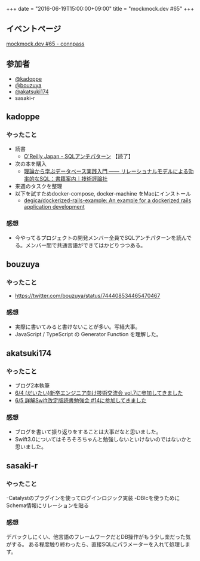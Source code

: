 +++
date = "2016-06-19T15:00:00+09:00"
title = "mockmock.dev #65"
+++

## イベントページ
[mockmock.dev #65 - connpass](http://mockmock.connpass.com/event/33906/)

## 参加者

* [@kadoppe](https://twitter.com/kadoppe)
* [@bouzuya](https://twitter.com/bouzuya)
* [@akatsuki174](https://twitter.com/akatsuki174)
* sasaki-r

## kadoppe
### やったこと
* 読書
  * [O'Reilly Japan - SQLアンチパターン](https://www.oreilly.co.jp/books/9784873115894/) 【読了】
* 次の本を購入
  * [理論から学ぶデータベース実践入門 ―― リレーショナルモデルによる効率的なSQL：書籍案内｜技術評論社](http://gihyo.jp/book/2015/978-4-7741-7197-5)
* 来週のタスクを整理
* 以下を試すためdocker-compose, docker-machine をMacにインストール
  * [degica/dockerized-rails-example: An example for a dockerized rails application development](https://github.com/degica/dockerized-rails-example)

### 感想
* 今やってるプロジェクトの開発メンバー全員でSQLアンチパターンを読んでる。メンバー間で共通言語ができてはかどりつつある。


## bouzuya
### やったこと

- https://twitter.com/bouzuya/status/744408534465470467

### 感想

- 実際に書いてみると書けないことが多い。写経大事。
- JavaScript / TypeScript の Generator Function を理解した。

## akatsuki174
### やったこと
* ブログ2本執筆
 * [6/4 (だいたい)新卒エンジニア向け技術交流会 vol.7に参加してきました](http://akatsuki174.hatenablog.com/entry/20160619/1466310941)
 * [6/5 詳解Swift改定版読書勉強会 #14に参加してきました](http://akatsuki174.hatenablog.com/entry/20160619/1466315854)


### 感想
* ブログを書いて振り返りをすることは大事だなと思いました。
* Swift3.0についてはそろそろちゃんと勉強しないといけないのではないかと思いました。

## sasaki-r
### やったこと
-Catalystのプラグインを使ってログインロジック実装
-DBIcを使うためにSchema情報にリレーションを貼る
### 感想
デバックしにくい、他言語のフレームワークだとDB操作がもう少し楽だった気がする。
ある程度触り終わったら、直接SQLにパラメーターを入れて処理します。
